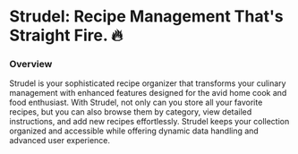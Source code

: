 # Strudel: Recipe Management That's Straight Fire. 🔥

### Overview
Strudel is your sophisticated recipe organizer that transforms your culinary management with enhanced features designed for the avid home cook and food enthusiast. With Strudel, not only can you store all your favorite recipes, but you can also browse them by category, view detailed instructions, and add new recipes effortlessly. Strudel keeps your collection organized and accessible while offering dynamic data handling and advanced user experience.

